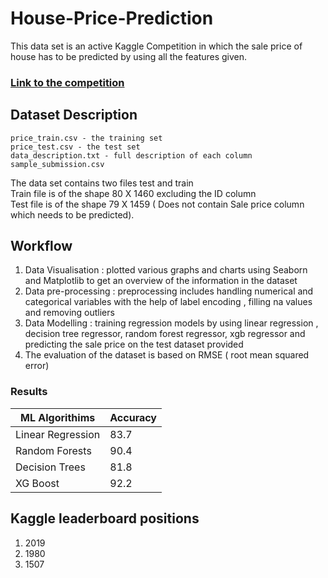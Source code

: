 # House-Price-Prediction

This data set is an active Kaggle Competition in which the sale price of house has to be predicted by using all the features given.

### [Link to the competition](https://www.kaggle.com/competitions/house-prices-advanced-regression-techniques/overview)

## Dataset Description
	price_train.csv - the training set
	price_test.csv - the test set
	data_description.txt - full description of each column
	sample_submission.csv 
The data set contains two files test and train\
Train file is of the shape 80 X 1460 excluding the ID column\
Test file is of the shape 79 X 1459 ( Does not contain Sale price column which needs to be predicted).






## Workflow 

1) Data Visualisation : plotted various graphs and charts using Seaborn and Matplotlib to get an overview of the information in the dataset 
2) Data pre-processing : preprocessing includes handling numerical and categorical variables with the help of label encoding , filling na values and removing outliers 
3) Data Modelling : training regression models by using linear regression , decision tree regressor, random forest regressor, xgb regressor and predicting the sale price on the test dataset provided
4) The evaluation of the dataset is based on RMSE ( root mean squared error) 


### Results 

|  ML Algorithims   |  Accuracy |
| ----------------- | --------- |
| Linear Regression |  83.7     |
| Random Forests    |  90.4 	| 
| Decision Trees    |  81.8	|
|    XG Boost       |  92.2	|

## Kaggle leaderboard positions
1) 2019
2) 1980
3) 1507
